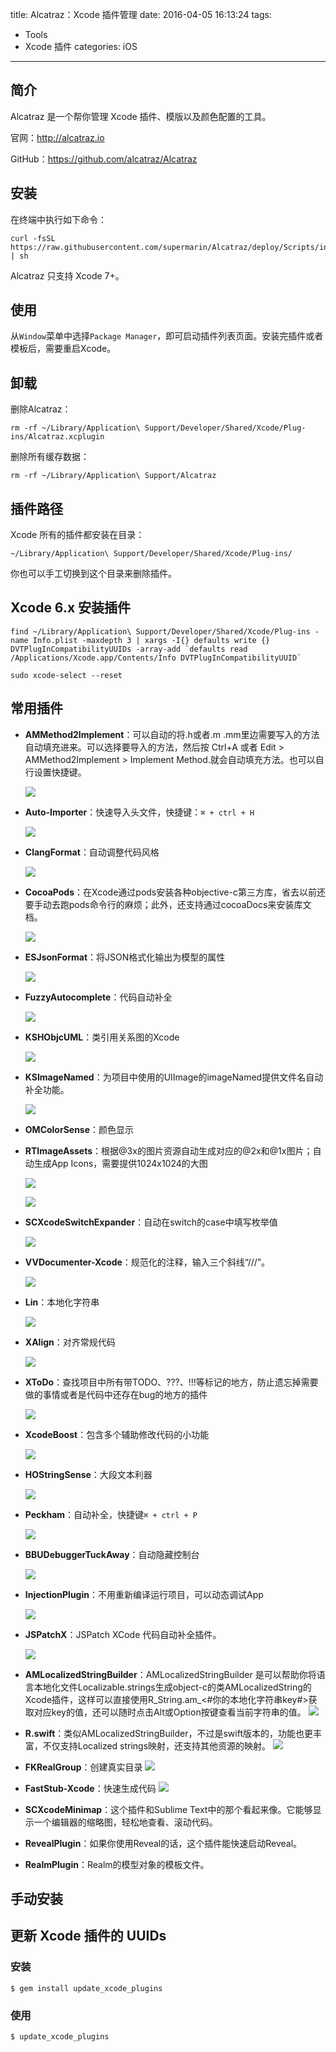 title: Alcatraz：Xcode 插件管理
date: 2016-04-05 16:13:24
tags:
- Tools
- Xcode 插件
categories: iOS
---

## 简介

Alcatraz 是一个帮你管理 Xcode 插件、模版以及颜色配置的工具。

官网：<http://alcatraz.io>

GitHub：<https://github.com/alcatraz/Alcatraz>

<!--more-->

## 安装

在终端中执行如下命令：

```
curl -fsSL https://raw.githubusercontent.com/supermarin/Alcatraz/deploy/Scripts/install.sh | sh
```

Alcatraz 只支持 Xcode 7+。

## 使用

从`Window`菜单中选择`Package Manager`，即可启动插件列表页面。安装完插件或者模板后，需要重启Xcode。

## 卸载

删除Alcatraz：

```
rm -rf ~/Library/Application\ Support/Developer/Shared/Xcode/Plug-ins/Alcatraz.xcplugin
```

删除所有缓存数据：

```
rm -rf ~/Library/Application\ Support/Alcatraz
```

## 插件路径

Xcode 所有的插件都安装在目录：

```
~/Library/Application\ Support/Developer/Shared/Xcode/Plug-ins/
```

你也可以手工切换到这个目录来删除插件。

## Xcode 6.x 安装插件

```
find ~/Library/Application\ Support/Developer/Shared/Xcode/Plug-ins -name Info.plist -maxdepth 3 | xargs -I{} defaults write {} DVTPlugInCompatibilityUUIDs -array-add `defaults read /Applications/Xcode.app/Contents/Info DVTPlugInCompatibilityUUID`

sudo xcode-select --reset
```

## 常用插件

- **AMMethod2Implement**：可以自动的将.h或者.m .mm里边需要写入的方法自动填充进来。可以选择要导入的方法，然后按 Ctrl+A 或者 Edit > AMMethod2Implement > Implement Method.就会自动填充方法。也可以自行设置快捷键。

  ![](https://camo.githubusercontent.com/f22645bb84f9ddbdcca5cf9850eb7dc8f66f1ea3/68747470733a2f2f7261772e6769746875622e636f6d2f4d656c6c6f6e674c61752f414d4d6574686f6432496d706c656d656e742f6d61737465722f53637265656e73686f74732f757361676553637265656e73686f742e676966)

- **Auto-Importer**：快速导入头文件，快捷键：`⌘ + ctrl + H`

  ![](https://github.com/citrusbyte/Auto-Importer-for-Xcode/raw/master/demo.gif)

- **ClangFormat**：自动调整代码风格

  ![](https://camo.githubusercontent.com/758d8d2c87f7ec1bb3b6882d6500fe4cf5252759/68747470733a2f2f7261772e6769746875622e636f6d2f7472617669736a6566666572792f436c616e67466f726d61742d58636f64652f6d61737465722f524541444d452f636c616e67666f726d61742d78636f64652d64656d6f2e676966)

- **CocoaPods**：在Xcode通过pods安装各种objective-c第三方库，省去以前还要手动去跑pods命令行的麻烦；此外，还支持通过cocoaDocs来安装库文档。

  ![](https://github.com/kattrali/cocoadocs-xcode-plugin/raw/master/menu.png)

- **ESJsonFormat**：将JSON格式化输出为模型的属性

  ![](https://raw.githubusercontent.com/EnjoySR/ESJsonFormat-Xcode/master/ScreenShot/ScreenShot2.gif)

- **FuzzyAutocomplete**：代码自动补全

  ![](https://github.com/FuzzyAutocomplete/FuzzyAutocompletePlugin/raw/master/demo.gif)

- **KSHObjcUML**：类引用关系图的Xcode

  ![](https://github.com/kimsungwhee/KSHObjcUML/raw/master/ScreenShot.png)

- **KSImageNamed**：为项目中使用的UIImage的imageNamed提供文件名自动补全功能。

  ![](https://camo.githubusercontent.com/c354bf04524df86daeabe7a6d2b9926fac790f85/68747470733a2f2f7261772e6769746875622e636f6d2f6b7375746865722f4b53496d6167654e616d65642d58636f64652f6d61737465722f73637265656e73686f742e676966)

- **OMColorSense**：颜色显示

- **RTImageAssets**：根据@3x的图片资源自动生成对应的@2x和@1x图片；自动生成App Icons，需要提供1024x1024的大图

  ![](https://github.com/rickytan/RTImageAssets/raw/master/ScreenCap/usage.gif)

  ![](https://github.com/rickytan/RTImageAssets/raw/master/ScreenCap/iconset-gen.gif)

- **SCXcodeSwitchExpander**：自动在switch的case中填写枚举值

  ![](https://camo.githubusercontent.com/d4ab3ba45af70951557adbf17a9d0deab47e519f/68747470733a2f2f646c2e64726f70626f7875736572636f6e74656e742e636f6d2f752f31323734383230312f534358636f6465537769746368457870616e6465722f534358636f6465537769746368457870616e646572312e676966)

- **VVDocumenter-Xcode**：规范化的注释，输入三个斜线“///”。

  ![](https://camo.githubusercontent.com/ca5518c9872e15b8a95b9d8c5f44bc331977d710/68747470733a2f2f7261772e6769746875622e636f6d2f6f6e65766361742f5656446f63756d656e7465722d58636f64652f6d61737465722f53637265656e53686f742e676966)

- **Lin**：本地化字符串

  ![](https://camo.githubusercontent.com/b8bc5293afe5e8f1ccb307710a38ed58923883e7/68747470733a2f2f7261772e6769746875622e636f6d2f7175657374626561742f4c696e2f6d61737465722f73637265656e73686f742e676966)

- **XAlign**：对齐常规代码

  ![](https://camo.githubusercontent.com/7973c0e352b1f91e3efe5b3550cff5df97f4589a/687474703a2f2f7166692e73682f58416c69676e2f696d616765732f657175616c2e676966)

- **XToDo**：查找项目中所有带TODO、???、!!!等标记的地方，防止遗忘掉需要做的事情或者是代码中还存在bug的地方的插件

  ![](https://github.com/trawor/XToDo/raw/master/screenshots/1.png)

- **XcodeBoost**：包含多个辅助修改代码的小功能

  ![](https://github.com/fortinmike/XcodeBoost/raw/master/Images/highlighting.gif)

- **HOStringSense**：大段文本利器

  ![](https://github.com/holtwick/HOStringSense-for-Xcode/raw/master/StringDemoAnimation.gif)

- **Peckham**：自动补全，快捷键`⌘ + ctrl + P`

  ![](https://github.com/markohlebar/Peckham/raw/master/Misc/Peckham.gif)

- **BBUDebuggerTuckAway**：自动隐藏控制台

  ![](https://github.com/neonichu/BBUDebuggerTuckAway/raw/master/plugin.gif)

- **InjectionPlugin**：不用重新编译运行项目，可以动态调试App

  ![](https://github.com/johnno1962/injectionforxcode/raw/master/documentation/images/injected.gif)

- **JSPatchX**：JSPatch XCode 代码自动补全插件。

  ![](https://camo.githubusercontent.com/ad17370a5e5ecf1e5196146405f57126eb649390/68747470733a2f2f7261772e6769746875622e636f6d2f62616e673539302f4a535061746368582f6d61737465722f5265736f757263652f53637265656e73686f742e676966)
  
- **AMLocalizedStringBuilder**：AMLocalizedStringBuilder 是可以帮助你将语言本地化文件Localizable.strings生成object-c的类AMLocalizedString的Xcode插件，这样可以直接使用R_String.am_<#你的本地化字符串key#>获取对应key的值，还可以随时点击Alt或Option按键查看当前字符串的值。
  ![](https://camo.githubusercontent.com/75d5f8f86f8e9173d0e5d2e7a3515150f771ec76/68747470733a2f2f7261772e6769746875622e636f6d2f4d656c6c6f6e674c61752f414d4c6f63616c697a6564537472696e674275696c6465722d58636f64652d506c7567696e2f6d61737465722f53637265656e73686f74732f73637265656e73686f742e676966)
  
- **R.swift**：类似AMLocalizedStringBuilder，不过是swift版本的，功能也更丰富，不仅支持Localized strings映射，还支持其他资源的映射。
	![](https://raw.githubusercontent.com/mac-cain13/R.swift/master/Documentation/Images/DemoUseImage.gif)
	
- **FKRealGroup**：创建真实目录
	![](https://raw.githubusercontent.com/Forkong/FKRealGroup/master/ScreenShots/fkrealgroup_1.jpg)
	
- **FastStub-Xcode**：快速生成代码
	![](https://camo.githubusercontent.com/29d976d6d5991902d307b5afafa82dd8a7525eb9/687474703a2f2f6d727065616b2e636e2f696d616765732f66735f6865616465722e676966)
	
- **SCXcodeMinimap**：这个插件和Sublime Text中的那个看起来像。它能够显示一个编辑器的缩略图，轻松地查看、滚动代码。
- **RevealPlugin**：如果你使用Reveal的话，这个插件能快速启动Reveal。
- **RealmPlugin**：Realm的模型对象的模板文件。
	

## 手动安装

<script src="https://gist.github.com/xwal/c0242961dda1650736d7b8780d11fc67.js"></script>

## 更新 Xcode 插件的 UUIDs

### 安装

```
$ gem install update_xcode_plugins
```

### 使用

```
$ update_xcode_plugins
```


